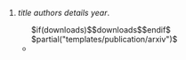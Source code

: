 1. $title$ $authors$ *$details$* $year$.
   <div class="download">
   <ul>
	   $if(downloads)$$downloads$$endif$
	   $partial("templates/publication/arxiv")$
	   <li><i class="fa fa-download fa-lg"></i></li>
   </ul>
   </div>
